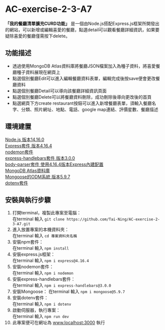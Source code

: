 # AC-exercise-2-3-A7
**「我的餐廳清單擴充CURD功能」** 是一個由Node.js搭配Express.js框架所開發出的網站，可以新增或編輯喜愛的餐廳，點選detail可以觀看餐廳詳細資訊，如果要疑除喜愛的餐廳僅需按下delete。


## 功能描述
- 透過使用MongoDB Atlas資料庫將餐廳JSON檔案加入為種子資料，將喜愛餐廳種子資料展現在網頁上
- 點選個別餐廳Edit可以進入編輯餐廳資料表單，編輯完成後按save便會更改餐廳資料
- 點選個別餐廳Detail可以導向該餐廳詳細資訊頁面
- 點選個別餐廳Delete可以將餐廳資料刪除，成功刪除後導向更改後的首頁
- 點選網頁下方create restaurant按鈕可以進入新增餐廳表單，須輸入餐廳名字、分類、照片網址、地點、電話、google map連結、評價星數、餐廳描述
## 環境建置
[Node.js 版本14.16.0](https://nodejs.org/en)  
[Express套件 版本4.16.4](https://expressjs.com/)  
[nodemon套件](https://www.npmjs.com/package/nodemon)  
[express-handlebars套件 版本3.0.0](https://www.npmjs.com/package/express-handlebars)  
[body-parser套件 使用4.16.4版本Express內建配置](https://www.npmjs.com/package/body-parser)  
[MongoDB Atlas資料庫](https://www.mongodb.com/atlas/database)  
[Mongoose的ODM系統 版本5.9.7](https://www.npmjs.com/package/mongoose)  
[dotenv套件](https://www.npmjs.com/package/dotenv)

## 安裝與執行步驟
1. 打開terminal，複製此專案至電腦：  
在terminal 輸入 `git clone https://github.com/Tai-Ning/AC-exercise-2-3-A7.git`
2. 進入放置專案的本機資料夾：  
在terminal 輸入 `cd 專案資料夾名稱`
3. 安裝npm套件：  
在terminal 輸入 `npm install`
4. 安裝express.js框架：  
在terminal 輸入 `npm i express@4.16.4`
5. 安裝nodemon套件：  
在terminal 輸入 `npm i nodemon`
6. 安裝express-handlebars套件：  
在terminal 輸入 `npm i express-handlebars@3.0.0`
7. 安裝Mongoose： 
在terminal 輸入 `npm i mongoose@5.9.7`
8. 安裝dotenv套件：  
在terminal 輸入 `npm i dotenv`
9. 啟動伺服器，執行專案：  
在terminal 輸入 `npm run dev`
10. 此專案便可在網址為 www.localhost:3000 執行
